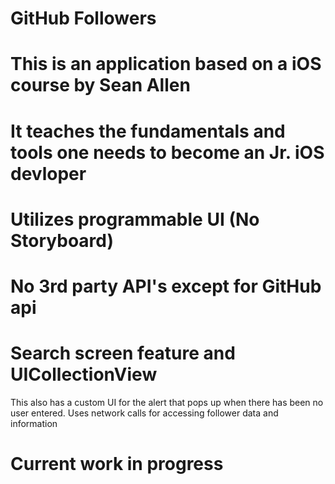 # GitHub Followers
# This is an application based on a iOS course by Sean Allen
# It teaches the fundamentals and tools one needs to become an Jr. iOS devloper
# Utilizes programmable UI (No Storyboard)
# No 3rd party API's except for GitHub api
# Search screen feature and UICollectionView
This also has a custom UI for the alert that pops up when there has been no user entered.
Uses network calls for accessing follower data and information
# Current work in progress
